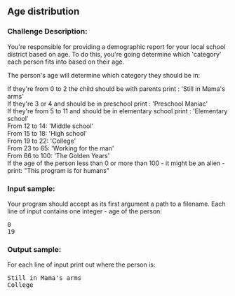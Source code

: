 <h2>Age distribution</h2>

<h3>Challenge Description:</h3>
<p>
You&apos;re responsible for providing a demographic report for your local school district based on age.
To do this, you&apos;re going determine which &apos;category&apos; each person fits into based on their age.<br>
</p>
<p>
The person&apos;s age will determine which category they should be in:
</p>
<p>
If they&apos;re from 0 to 2 the child should be with parents print : &apos;Still in Mama&apos;s arms&apos;
<br>
If they&apos;re 3 or 4 and should be in preschool print : &apos;Preschool Maniac&apos;
<br>
If they&apos;re from 5 to 11 and should be in elementary school print : &apos;Elementary school&apos;
<br>
From 12 to 14: &apos;Middle school&apos;
<br>
From 15 to 18: &apos;High school&apos;
<br>
From 19 to 22: &apos;College&apos;<br>
From 23 to 65: &apos;Working for the man&apos; <br>
From 66 to 100: &apos;The Golden Years&apos; <br>
If the age of the person less than 0 or more than 100 - it might be an alien - print: &quot;This program is for humans&quot;<br>
</p>

<h3>Input sample:</h3>
<p>
Your program should accept as its first argument a path to a filename.
Each line of input contains one integer - age of the person:
</p>
<pre class="description-input-output">0
19</pre>

<h3>Output sample:</h3>

<p>
For each line of input print out where the person is:
</p>

<pre class="description-input-output">Still in Mama&apos;s arms
College</pre>